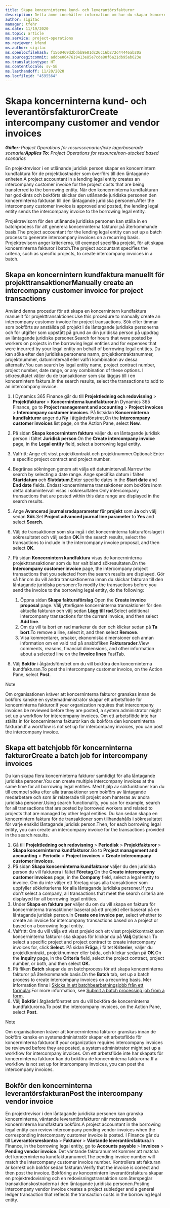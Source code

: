 ```yaml
---
title: Skapa koncerninterna kund- och leverantörsfakturor
description: Detta ämne innehåller information om hur du skapar koncerninterna kund- och leverantörsfakturor.
author: sigitac
manager: tfehr
ms.date: 11/19/2020
ms.topic: article
ms.service: project-operations
ms.reviewer: kfend
ms.author: sigitac
ms.openlocfilehash: f1560469d2bdbb8e81dc26c16b272c44446ab20a
ms.sourcegitcommit: addbe0647619413e85e7cde80f6a21db95ab623e
ms.translationtype: HT
ms.contentlocale: sv-SE
ms.lasthandoff: 11/20/2020
ms.locfileid: "4595564"
---
```

# <a name="create-intercompany-customer-and-vendor-invoices"></a><span data-ttu-id="545e9-103">Skapa koncerninterna kund- och leverantörsfakturor</span><span class="sxs-lookup"><span data-stu-id="545e9-103">Create intercompany customer and vendor invoices</span></span>

<span data-ttu-id="545e9-104">_**Gäller:** Project Operations för resursscenarier/icke lagerbaserade scenarier_</span><span class="sxs-lookup"><span data-stu-id="545e9-104">_**Applies To:** Project Operations for resource/non-stocked based scenarios_</span></span>

<span data-ttu-id="545e9-105">En projektrevisor i en utlånande juridisk person skapar en koncernintern kundfaktura för de projektkostnader som överförs till den låntagande enheten.</span><span class="sxs-lookup"><span data-stu-id="545e9-105">A project accountant in a lending legal entity creates an intercompany customer invoice for the project costs that are being transferred to the borrowing entity.</span></span> <span data-ttu-id="545e9-106">När den koncerninterna kundfakturan har godkänts och bokförts skickar den utlånande juridiska personen den koncerninterna fakturan till den låntagande juridiska personen.</span><span class="sxs-lookup"><span data-stu-id="545e9-106">After the intercompany customer invoice is approved and posted, the lending legal entity sends the intercompany invoice to the borrowing legal entity.</span></span>

<span data-ttu-id="545e9-107">Projektrevisorn för den utlånande juridiska personen kan ställa in en batchprocess för att generera koncerninterna fakturor på återkommande basis.</span><span class="sxs-lookup"><span data-stu-id="545e9-107">The project accountant for the lending legal entity can set up a batch process to generate intercompany invoices on a recurring basis.</span></span> <span data-ttu-id="545e9-108">Projektrevisorn anger kriterierna, till exempel specifika projekt, för att skapa koncerninterna fakturor i batch.</span><span class="sxs-lookup"><span data-stu-id="545e9-108">The project accountant specifies the criteria, such as specific projects, to create intercompany invoices in a batch.</span></span>

## <a name="manually-create-an-intercompany-customer-invoice-for-project-transactions"></a><span data-ttu-id="545e9-109">Skapa en koncernintern kundfaktura manuellt för projekttransaktioner</span><span class="sxs-lookup"><span data-stu-id="545e9-109">Manually create an intercompany customer invoice for project transactions</span></span> 

<span data-ttu-id="545e9-110">Använd denna procedur för att skapa en koncernintern kundfaktura manuellt för projekttransaktioner.</span><span class="sxs-lookup"><span data-stu-id="545e9-110">Use this procedure to manually create an intercompany customer invoice for project transactions.</span></span> <span data-ttu-id="545e9-111">Sök efter timmar som bokförts av anställda på projekt i de låntagande juridiska personerna och för utgifter som uppstått på grund av din juridiska person på uppdrag av låntagande juridiska personer.</span><span class="sxs-lookup"><span data-stu-id="545e9-111">Search for hours that were posted by workers on projects in the borrowing legal entities and for expenses that were incurred by your legal entity on behalf of borrowing legal entities.</span></span> <span data-ttu-id="545e9-112">Du kan söka efter den juridiska personens namn, projektkontraktsnummer, projektnummer, datumintervall eller valfri kombination av dessa alternativ.</span><span class="sxs-lookup"><span data-stu-id="545e9-112">You can search by legal entity name, project contract number, project number, date range, or any combination of these options.</span></span> <span data-ttu-id="545e9-113">I sökresultatet väljer du de transaktioner som ska läggas till i en koncernintern faktura.</span><span class="sxs-lookup"><span data-stu-id="545e9-113">In the search results, select the transactions to add to an intercompany invoice.</span></span>

1. <span data-ttu-id="545e9-114">I Dynamics 365 Finance går du till **Projektledning och redovisning** > **Projektfakturor** > **Koncerninterna kundfakturor**.</span><span class="sxs-lookup"><span data-stu-id="545e9-114">In Dynamics 365 Finance, go to **Project management and accounting** > **Project invoices** > **Intercompany customer invoices**.</span></span> <span data-ttu-id="545e9-115">På listsidan **Koncerninterna kundfakturor** anger du **Ny** i åtgärdsfönstret.</span><span class="sxs-lookup"><span data-stu-id="545e9-115">On the **Intercompany customer invoices**  list page, on the Action Pane, select **New.**</span></span>
2. <span data-ttu-id="545e9-116">På sidan **Skapa koncernintern faktura** väljer du en låntagande juridisk person i fältet **Juridisk person**.</span><span class="sxs-lookup"><span data-stu-id="545e9-116">On the **Create intercompany invoice** page, in the **Legal entity** field, select a borrowing legal entity.</span></span>
3. <span data-ttu-id="545e9-117">Valfritt: Ange ett visst projektkontrakt och projektnummer.</span><span class="sxs-lookup"><span data-stu-id="545e9-117">Optional: Enter a specific project contract and project number.</span></span>
4. <span data-ttu-id="545e9-118">Begränsa sökningen genom att välja ett datumintervall.</span><span class="sxs-lookup"><span data-stu-id="545e9-118">Narrow the search by selecting a date range.</span></span> <span data-ttu-id="545e9-119">Ange specifika datum i fälten **Startdatum** och **Slutdatum**.</span><span class="sxs-lookup"><span data-stu-id="545e9-119">Enter specific dates in the **Start date** and **End date** fields.</span></span> <span data-ttu-id="545e9-120">Endast koncerninterna transaktioner som bokförs inom detta datumintervall visas i sökresultaten.</span><span class="sxs-lookup"><span data-stu-id="545e9-120">Only intercompany transactions that are posted within this date range are displayed in the search results.</span></span>
5. <span data-ttu-id="545e9-121">Ange **Avancerad journalsradsparameter för projekt** som **Ja** och välj sedan **Sök**.</span><span class="sxs-lookup"><span data-stu-id="545e9-121">Set **Project advanced journal line parameter** to **Yes** and select **Search**.</span></span>
6. <span data-ttu-id="545e9-122">Välj de transaktioner som ska ingå i det koncerninterna fakturaförslaget i sökresultatet och välj sedan **OK**.</span><span class="sxs-lookup"><span data-stu-id="545e9-122">In the search results, select the transactions to include in the intercompany invoice proposal, and then select **OK**.</span></span>
7. <span data-ttu-id="545e9-123">På sidan **Koncernintern kundfaktura** visas de koncerninterna projekttransaktioner som du har valt bland sökresultaten.</span><span class="sxs-lookup"><span data-stu-id="545e9-123">On the **Intercompany customer invoice** page, the intercompany project transactions that you selected from the search results are displayed.</span></span> <span data-ttu-id="545e9-124">Gör så här om du vill ändra transaktionerna innan du skickar fakturan till den låntagande juridiska personen:</span><span class="sxs-lookup"><span data-stu-id="545e9-124">To modify the transactions before you send the invoice to the borrowing legal entity, do the following:</span></span>
  
    1. <span data-ttu-id="545e9-125">Öppna sidan **Skapa fakturaförslag**.</span><span class="sxs-lookup"><span data-stu-id="545e9-125">Open the **Create invoice proposal** page.</span></span> <span data-ttu-id="545e9-126">Välj ytterligare koncerninterna transaktioner för den aktuella fakturan och välj sedan **Lägg till rad**.</span><span class="sxs-lookup"><span data-stu-id="545e9-126">Select additional intercompany transactions for the current invoice, and then select **Add line**.</span></span>
    2. <span data-ttu-id="545e9-127">Om du vill ta bort en rad markerar du den och klickar sedan på **Ta bort**.</span><span class="sxs-lookup"><span data-stu-id="545e9-127">To remove a line, select it, and then select **Remove**.</span></span>
    3. <span data-ttu-id="545e9-128">Visa kommentarer, orsaker, ekonomiska dimensioner och annan information om en vald rad på snabbfliken **Fakturarader**.</span><span class="sxs-lookup"><span data-stu-id="545e9-128">View comments, reasons, financial dimensions, and other information about a selected line on the  **Invoice lines**  FastTab.</span></span>
    
8. <span data-ttu-id="545e9-129">Välj **Bokför** i åtgärdsfönstret om du vill bokföra den koncerninterna kundfakturan.</span><span class="sxs-lookup"><span data-stu-id="545e9-129">To post the intercompany customer invoice, on the Action Pane, select **Post**.</span></span>

> [!NOTE]
> <span data-ttu-id="545e9-130">Om organisationen kräver att koncerninterna fakturor granskas innan de bokförs kanske en systemadministratör skapar ett arbetsflöde för koncerninterna fakturor.</span><span class="sxs-lookup"><span data-stu-id="545e9-130">If your organization requires that intercompany invoices be reviewed before they are posted, a system administrator might set up a workflow for intercompany invoices.</span></span> <span data-ttu-id="545e9-131">Om ett arbetsflöde inte har ställts in för koncerninterna fakturor kan du bokföra den koncerninterna fakturan.</span><span class="sxs-lookup"><span data-stu-id="545e9-131">If a workflow is not set up for intercompany invoices, you can post the intercompany invoice.</span></span>

## <a name="create-a-batch-job-for-intercompany-invoices"></a><span data-ttu-id="545e9-132">Skapa ett batchjobb för koncerninterna fakturor</span><span class="sxs-lookup"><span data-stu-id="545e9-132">Create a batch job for intercompany invoices</span></span>

<span data-ttu-id="545e9-133">Du kan skapa flera koncerninterna fakturor samtidigt för alla låntagande juridiska personer.</span><span class="sxs-lookup"><span data-stu-id="545e9-133">You can create multiple intercompany invoices at the same time for all borrowing legal entities.</span></span> <span data-ttu-id="545e9-134">Med hjälp av sökfunktioner kan du till exempel söka efter alla transaktioner som bokförs av låntagande medarbetare och som är relaterade till projekt som hanteras av andra juridiska personer.</span><span class="sxs-lookup"><span data-stu-id="545e9-134">Using search functionality, you can for example, search for all transactions that are posted by borrowed workers and related to projects that are managed by other legal entities.</span></span> <span data-ttu-id="545e9-135">Du kan sedan skapa en koncernintern faktura för de transaktioner som tillhandahålls i sökresultatet för varje enskild låntagande juridisk person.</span><span class="sxs-lookup"><span data-stu-id="545e9-135">Then, for each borrowing legal entity, you can create an intercompany invoice for the transactions provided in the search results.</span></span>

1. <span data-ttu-id="545e9-136">Gå till **Projektledning och redovisning** > **Periodisk** > **Projektfakturor** > **Skapa koncerninterna kundfakturor**.</span><span class="sxs-lookup"><span data-stu-id="545e9-136">Go to **Project management and accounting** > **Periodic** > **Project invoices** > **Create intercompany customer invoices**.</span></span>
2. <span data-ttu-id="545e9-137">På sidan **Skapa koncerninterna kundfakturor** väljer du den juridiska person du vill fakturera i fältet **Företag**.</span><span class="sxs-lookup"><span data-stu-id="545e9-137">On the **Create intercompany customer invoices** page, in the **Company**  field, select a legal entity to invoice.</span></span> <span data-ttu-id="545e9-138">Om du inte väljer ett företag visas alla transaktioner som uppfyller sökkriterierna för alla låntagande juridiska personer.</span><span class="sxs-lookup"><span data-stu-id="545e9-138">If you don't select a company, all transactions that meet the search criteria are displayed for all borrowing legal entities.</span></span>
3. <span data-ttu-id="545e9-139">Under **Skapa en faktura per** väljer du om du vill skapa en faktura för koncerninterna transaktioner baserat på ett projekt eller baserat på en låntagande juridisk person.</span><span class="sxs-lookup"><span data-stu-id="545e9-139">In **Create one invoice per**, select whether to create an invoice for intercompany transactions based on a project or based on a borrowing legal entity.</span></span>
4. <span data-ttu-id="545e9-140">Valfritt: Om du vill välja ett visst projekt och ett visst projektkontrakt som koncerninterna fakturor ska skapas för klickar du på **Välj**.</span><span class="sxs-lookup"><span data-stu-id="545e9-140">Optional: To select a specific project and project contract to create intercompany invoices for, click **Select**.</span></span> <span data-ttu-id="545e9-141">På sidan **Fråga**, i fältet **Kriterier**, väljer du projektkontrakt, projektnummer eller båda, och klickar sedan på **OK**.</span><span class="sxs-lookup"><span data-stu-id="545e9-141">On the **Inquiry** page, in the **Criteria** field, select the project contract, project number, or both, and then select **OK**.</span></span>
5. <span data-ttu-id="545e9-142">På fliken **Batch** skapar du en batchprocess för att skapa koncerninterna fakturor på återkommande basis.</span><span class="sxs-lookup"><span data-stu-id="545e9-142">On the **Batch** tab, set up a batch process to create intercompany invoices on a recurring basis.</span></span> <span data-ttu-id="545e9-143">Mer information finns i [Skicka in ett batchbearbetningsjobb från ett formulär](https://docs.microsoft.com/dynamicsax-2012/appuser-itpro/submit-a-batch-processing-job-from-a-form).</span><span class="sxs-lookup"><span data-stu-id="545e9-143">For more information, see [Submit a batch processing job from a form](https://docs.microsoft.com/dynamicsax-2012/appuser-itpro/submit-a-batch-processing-job-from-a-form).</span></span>
6. <span data-ttu-id="545e9-144">Välj **Bokför** i åtgärdsfönstret om du vill bokföra de koncerninterna kundfakturorna.</span><span class="sxs-lookup"><span data-stu-id="545e9-144">To post the intercompany invoices, on the Action Pane, select **Post**.</span></span>

> [!NOTE]
> <span data-ttu-id="545e9-145">Om organisationen kräver att koncerninterna fakturor granskas innan de bokförs kanske en systemadministratör skapar ett arbetsflöde för koncerninterna fakturor.</span><span class="sxs-lookup"><span data-stu-id="545e9-145">If your organization requires intercompany invoices be reviewed before they are posted, a system administrator might set up a workflow for intercompany invoices.</span></span> <span data-ttu-id="545e9-146">Om ett arbetsflöde inte har skapats för koncerninterna fakturor kan du bokföra de koncerninterna fakturorna.</span><span class="sxs-lookup"><span data-stu-id="545e9-146">If a workflow is not set up for intercompany invoices, you can post the intercompany invoices.</span></span>

## <a name="post-the-intercompany-vendor-invoice"></a><span data-ttu-id="545e9-147">Bokför den koncerninterna leverantörsfakturan</span><span class="sxs-lookup"><span data-stu-id="545e9-147">Post the intercompany vendor invoice</span></span>

<span data-ttu-id="545e9-148">En projektrevisor i den låntagande juridiska personen kan granska koncerninterna, väntande leverantörsfakturor när motsvarande koncerninterna kundfaktura bokförs.</span><span class="sxs-lookup"><span data-stu-id="545e9-148">A project accountant in the borrowing legal entity can review intercompany pending vendor invoices when the corresponding intercompany customer invoice is posted.</span></span> <span data-ttu-id="545e9-149">I Finance går du till **Leverantörsreskontra** > **Fakturor** > **Väntande leverantörsfaktura**.</span><span class="sxs-lookup"><span data-stu-id="545e9-149">In Finance, in the borrowing legal entity, go to **Accounts payable** > **Invoices** > **Pending vendor invoice**.</span></span> <span data-ttu-id="545e9-150">Det väntande fakturanumret kommer att matcha det koncerninterna kundfakturanumret.</span><span class="sxs-lookup"><span data-stu-id="545e9-150">The pending invoice number will match the intercompany customer invoice number.</span></span> <span data-ttu-id="545e9-151">Kontrollera att fakturan är korrekt och bokför sedan fakturan.</span><span class="sxs-lookup"><span data-stu-id="545e9-151">Verify that the invoice is correct and then post the invoice.</span></span> <span data-ttu-id="545e9-152">Bokföring av koncernintern leverantörsfaktura skapar en projektredovisning och en redovisningstransaktion som återspeglar transaktionskostnaderna i den låntagande juridiska personen.</span><span class="sxs-lookup"><span data-stu-id="545e9-152">Posting intercompany vendor invoice creates a project subledger and a general ledger transaction that reflects the transaction costs in the borrowing legal entity.</span></span>
